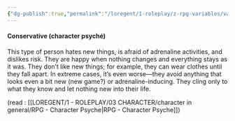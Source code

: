 ```yaml
---
{"dg-publish":true,"permalink":"/loregent/1-roleplay/z-rpg-variables/variables-character/variables-character-psyche/conservative/","noteIcon":""}
---
```


#### Conservative (character psyché)

This type of person hates new things, is afraid of adrenaline activities, and dislikes risk. They are happy when nothing changes and everything stays as it was. They don’t like new things; for example, they can wear clothes until they fall apart. In extreme cases, it’s even worse—they avoid anything that looks even a bit new (new game?) or adrenaline-inducing. They cling only to what they know and let nothing new into their life.

(read : [[LOREGENT/1 - ROLEPLAY/03 CHARACTER/character in general/RPG - Character Psyche\|RPG - Character Psyche]])